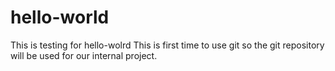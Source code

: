 # hello-world
This is testing for hello-wolrd
This is first time to use git so the git repository will be used for our internal project. 
